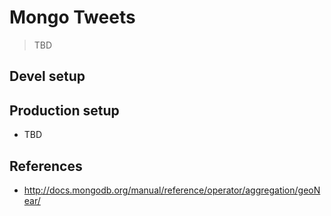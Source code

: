# Mongo Tweets
> TBD

## Devel setup

## Production setup
- TBD

## References
- http://docs.mongodb.org/manual/reference/operator/aggregation/geoNear/
